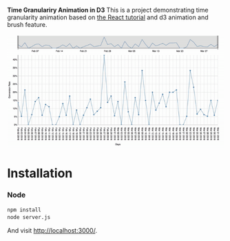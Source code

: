 **Time Granulariry Animation in D3**
This is a project demonstrating time granularity animation based on [the React tutorial](http://facebook.github.io/react/docs/tutorial.html) and d3 animation and brush feature.

<img src="demo.gif"/>

# Installation

### Node

```sh
npm install
node server.js
```

And visit <http://localhost:3000/>.
